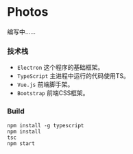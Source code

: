 # Photos
编写中……
### 技术栈
* `Electron` 这个程序的基础框架。
* `TypeScript` 主进程中运行的代码使用TS。
* `Vue.js` 前端脚手架。
* `Bootstrap` 前端CSS框架。
### Build
```
npm install -g typescript
npm install
tsc
npm start
```
